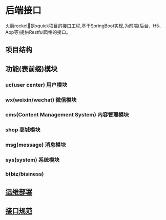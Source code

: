 # 后端接口

火箭rocket🚀是xquick项目的接口工程,基于SpringBoot实现,为前端\(后台、H5、App等\)提供Restful风格的接口。

## 项目结构

## 功能\(表前缀\)模块

### uc\(user center\) 用户模块

### wx\(weixin/wechat\) 微信模块

### cms\(Content Management System\) 内容管理模块

### shop 商城模块

### msg\(message\) 消息模块

### sys\(system\) 系统模块

### b\(biz/bisiness\)


## [运维部署](devops.md)

## [接口规范](restful.md)

